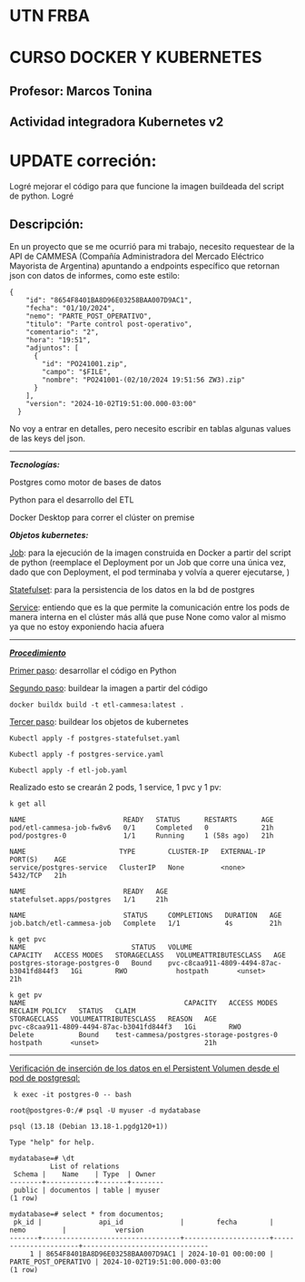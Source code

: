# UTN FRBA 

# CURSO DOCKER Y KUBERNETES

## Profesor: Marcos Tonina

## Actividad integradora Kubernetes v2 

# UPDATE correción:

Logré mejorar el código para que funcione la imagen buildeada del script de python.
Logré 

## Descripción:

En un proyecto que se me ocurrió para mi trabajo, necesito requestear de la API de CAMMESA (Compañía Administradora del Mercado Eléctrico Mayorista de Argentina) apuntando a endpoints específico que retornan json con datos de informes, como este estilo:

```
{
    "id": "8654F8401BA8D96E03258BAA007D9AC1",
    "fecha": "01/10/2024",
    "nemo": "PARTE_POST_OPERATIVO",
    "titulo": "Parte control post-operativo",
    "comentario": "2",
    "hora": "19:51",
    "adjuntos": [
      {
        "id": "PO241001.zip",
        "campo": "$FILE",
        "nombre": "PO241001-(02/10/2024 19:51:56 ZW3).zip"
      }
    ],
    "version": "2024-10-02T19:51:00.000-03:00"
  }
```

No voy a entrar en detalles, pero necesito escribir en tablas algunas values de las keys del json.

---

***Tecnologías:***

Postgres como motor de bases de datos

Python para el desarrollo del ETL

Docker Desktop para correr el clúster on premise

***Objetos kubernetes:***

<ins>Job</ins>: para la ejecución de la imagen construida en Docker a partir del script de python (reemplace el Deployment por un Job que corre una única vez, dado que con Deployment, el pod terminaba y volvía a querer ejecutarse, )

<ins>Statefulset</ins>: para la persistencia de los datos en la bd de postgres

<ins>Service</ins>: entiendo que es la que permite la comunicación entre los pods de manera interna en el clúster más allá que puse None como valor al mismo ya que no estoy exponiendo hacia afuera

---

<ins>***Procedimiento***</ins>

<ins>Primer paso</ins>: desarrollar el código en Python

<ins>Segundo paso</ins>: buildear la imagen a partir del código

```docker buildx build -t etl-cammesa:latest .```

<ins>Tercer paso</ins>: buildear los objetos de kubernetes

```
Kubectl apply -f postgres-statefulset.yaml

Kubectl apply -f postgres-service.yaml

Kubectl apply -f etl-job.yaml
```

Realizado esto se crearán 2 pods, 1 service, 1 pvc y 1 pv:

```
k get all

NAME                        READY   STATUS      RESTARTS      AGE
pod/etl-cammesa-job-fw8v6   0/1     Completed   0             21h
pod/postgres-0              1/1     Running     1 (58s ago)   21h

NAME                       TYPE        CLUSTER-IP   EXTERNAL-IP   PORT(S)    AGE
service/postgres-service   ClusterIP   None         <none>        5432/TCP   21h

NAME                        READY   AGE
statefulset.apps/postgres   1/1     21h

NAME                        STATUS     COMPLETIONS   DURATION   AGE
job.batch/etl-cammesa-job   Complete   1/1           4s         21h

```
```
k get pvc
NAME                          STATUS   VOLUME                                     CAPACITY   ACCESS MODES   STORAGECLASS   VOLUMEATTRIBUTESCLASS   AGE
postgres-storage-postgres-0   Bound    pvc-c8caa911-4809-4494-87ac-b3041fd844f3   1Gi        RWO            hostpath       <unset>                 21h
```
```
k get pv
NAME                                       CAPACITY   ACCESS MODES   RECLAIM POLICY   STATUS   CLAIM                                      STORAGECLASS   VOLUMEATTRIBUTESCLASS   REASON   AGE
pvc-c8caa911-4809-4494-87ac-b3041fd844f3   1Gi        RWO            Delete           Bound    test-cammesa/postgres-storage-postgres-0   hostpath       <unset>                          21h
```

---

<ins>Verificación de inserción de los datos en el Persistent Volumen desde el pod de postgresql:</ins>

```
 k exec -it postgres-0 -- bash

root@postgres-0:/# psql -U myuser -d mydatabase

psql (13.18 (Debian 13.18-1.pgdg120+1))

Type "help" for help.

mydatabase=# \dt
          List of relations
 Schema |    Name    | Type  | Owner
--------+------------+-------+--------
 public | documentos | table | myuser
(1 row)

mydatabase=# select * from documentos;
 pk_id |              api_id              |        fecha        |         nemo         |            version
-------+----------------------------------+---------------------+----------------------+-------------------------------
     1 | 8654F8401BA8D96E03258BAA007D9AC1 | 2024-10-01 00:00:00 | PARTE_POST_OPERATIVO | 2024-10-02T19:51:00.000-03:00
(1 row)
```
